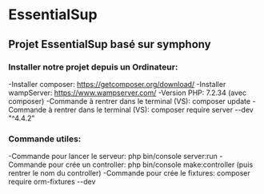 # EssentialSup
## Projet EssentialSup basé sur symphony



### Installer notre projet depuis un Ordinateur: 
  -Installer composer: https://getcomposer.org/download/ 
  -Installer wampServer: https://www.wampserver.com/ 
  -Version PHP: 7.2.34 (avec composer) 
  -Commande à rentrer dans le terminal (VS): composer update 
  -Commande à rentrer dans le terminal (VS): composer require server --dev "^4.4.2" 
  
  
  
### Commande utiles: 
  -Commande pour lancer le serveur: php bin/console server:run 
  -Commande pour crée un controller: php bin/console make:controller    (puis rentrer le nom du controller) 
  -Commande pour crée le fixtures: composer require orm-fixtures --dev 
